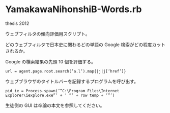 # YamakawaNihonshiB-Words.rb
thesis 2012

ウェブフィルタの傾向評価用スクリプト。

どのウェブフィルタで日本史に関わるどの単語の Google 検索がどの程度カットされるか。

Google の検索結果の先頭 10 個を評価する。
```
url = agent.page.root.search(’a.l’).map{|j|j[’href’]}
```
ウェブブラウザのタイトルバーを記録するプログラムを呼び出す。
```
pid ie = Process.spawn(’”C:\Program Files\Internet Explorer\iexplore.exe”’ + ’ ”’ + row temp + ’”’)
```
生徒側の GUI は卒論の本文を参照してください。
